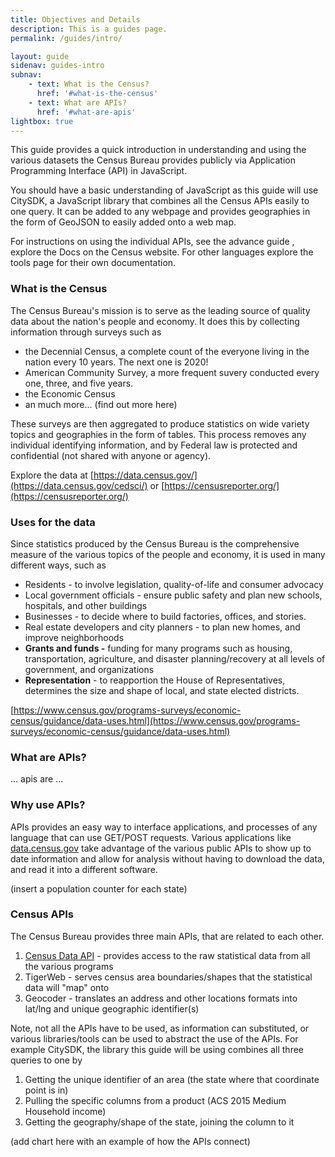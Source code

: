 ```yaml
---
title: Objectives and Details
description: This is a guides page.
permalink: /guides/intro/

layout: guide
sidenav: guides-intro
subnav:
    - text: What is the Census?
      href: '#what-is-the-census'
    - text: What are APIs?
      href: '#what-are-apis'
lightbox: true
---
```


This guide provides a quick introduction in understanding and using the various datasets the Census Bureau provides publicly via Application Programming Interface (API) in JavaScript.

You should have a basic understanding of JavaScript as this guide will use CitySDK, a JavaScript library that combines all the Census APIs easily to one query. It can be added to any webpage and provides geographies in the form of GeoJSON to easily added onto a web map.

For instructions on using the individual APIs, see the advance guide , explore the Docs on the Census website. For other languages explore the tools page for their own documentation.   


### What is the Census

The Census Bureau's mission is to serve as the leading source of quality data about the nation's people and economy. It does this by collecting information through surveys such as

- the Decennial Census, a complete count of the everyone living in the nation every 10 years. The next one is 2020!
- American Community Survey, a more frequent suvery conducted every one, three, and five years.
- the Economic Census
- an much more... (find out more here)

These surveys are then aggregated to produce statistics on wide variety topics and geographies in the form of tables. This process removes any individual identifying information, and by Federal law is protected and confidential (not shared with anyone or agency).

Explore the data at [https://data.census.gov/](https://data.census.gov/cedsci/) or [https://censusreporter.org/](https://censusreporter.org/)

### Uses for the data

Since statistics produced by the Census Bureau is the comprehensive measure of the various topics of the people and economy, it is used in many different ways, such as

- Residents - to involve legislation, quality-of-life and consumer advocacy
- Local government officials - ensure public safety and plan new schools, hospitals, and other buildings
- Businesses - to decide where to build factories, offices, and stories.
- Real estate developers and city planners - to plan new homes, and improve neighborhoods
- **Grants and funds -** funding for many programs such as housing, transportation, agriculture, and disaster planning/recovery at all levels of government, and organizations
- **Representation** - to reapportion the House of Representatives, determines the size and shape of local, and state elected districts.

[https://www.census.gov/programs-surveys/economic-census/guidance/data-uses.html](https://www.census.gov/programs-surveys/economic-census/guidance/data-uses.html)

### What are APIs?
... apis are ...

### Why use APIs?

APIs provides an easy way to interface applications, and processes of any language that can use GET/POST requests. Various applications like [data.census.gov](http://data.census.gov) take advantage of the various public APIs to show up to date information and allow for analysis without having to download the data, and read it into a different software. 

(insert a population counter for each state)

### Census APIs

The Census Bureau provides three main APIs, that are related to each other. 

1. [Census Data API](https://www.census.gov/content/dam/Census/data/developers/api-user-guide/api-guide.pdf) - provides access to the raw statistical data from all the various programs
2. TigerWeb - serves census area boundaries/shapes that the statistical data will "map" onto
3. Geocoder - translates an address and other locations formats into lat/lng and unique geographic identifier(s) 

Note, not all the APIs have to be used, as information can substituted, or various libraries/tools can be used to abstract the use of the APIs. For example CitySDK, the library this guide will be using combines all three queries to one by 

1. Getting the unique identifier of an area (the state where that coordinate point is in)
2. Pulling the specific columns from a product (ACS 2015 Medium Household income)
3. Getting the geography/shape of the state, joining the column to it 

(add chart here with an example of how the APIs connect)